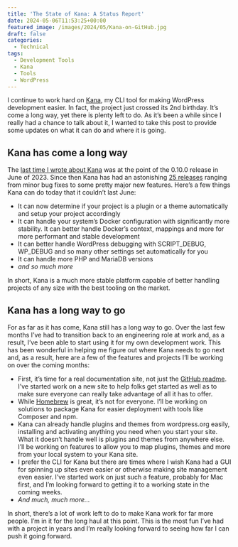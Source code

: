 ```yaml
---
title: 'The State of Kana: A Status Report'
date: 2024-05-06T11:53:25+00:00
featured_image: /images/2024/05/Kana-on-GitHub.jpg
draft: false
categories:
  - Technical
tags:
  - Development Tools
  - Kana
  - Tools
  - WordPress
---
```


I continue to work hard on [Kana][1], my CLI tool for making WordPress development easier. In fact, the project just crossed its 2nd birthday. It’s come a long way, yet there is plenty left to do. As it’s been a while since I really had a chance to talk about it, I wanted to take this post to provide some updates on what it can do and where it is going.

## Kana has come a long way

The [last time I wrote about Kana][2] was at the point of the 0.10.0 release in June of 2023. Since then Kana has had an astonishing [25 releases][3] ranging from minor bug fixes to some pretty major new features. Here’s a few things Kana can do today that it couldn’t last June:

* It can now determine if your project is a plugin or a theme automatically and setup your project accordingly
* It can handle your system’s Docker configuration with significantly more stability. It can better handle Docker’s context, mappings and more for more performant and stable development
* It can better handle WordPress debugging with SCRIPT_DEBUG, WP_DEBUG and so many other settings set automatically for you
* It can handle more PHP and MariaDB versions
* *and so much more*

In short, Kana is a much more stable platform capable of better handling projects of any size with the best tooling on the market.

## Kana has a long way to go

For as far as it has come, Kana still has a long way to go. Over the last few months I’ve had to transition back to an engineering role at work and, as a result, I’ve been able to start using it for my own development work. This has been wonderful in helping me figure out where Kana needs to go next and, as a result, here are a few of the features and projects I’ll be working on over the coming months:

* First, it’s time for a real documentation site, not just the [GitHub readme](https://github.com/ChrisWiegman/kana/blob/main/README.md). I’ve started work on a new site to help folks get started as well as to make sure everyone can really take advantage of all it has to offer.
* While [Homebrew](https://brew.sh) is great, it’s not for everyone. I’ll be working on solutions to package Kana for easier deployment with tools like Composer and npm.
* Kana can already handle plugins and themes from wordpress.org easily, installing and activating anything you need when you start your site. What it doesn’t handle well is plugins and themes from anywhere else. I’ll be working on features to allow you to map plugins, themes and more from your local system to your Kana site.
 * I prefer the CLI for Kana but there are times where I wish Kana had a GUI for spinning up sites even easier or otherwise making site management even easier. I’ve started work on just such a feature, probably for Mac first, and I’m looking forward to getting it to a working state in the coming weeks.
* *And much, much more…*

In short, there’s a lot of work left to do to make Kana work for far more people. I’m in it for the long haul at this point. This is the most fun I’ve had with a project in years and I’m really looking forward to seeing how far I can push it going forward.

 [1]: https://github.com/ChrisWiegman/kana
 [2]: /2023/06/kana-0-10-0-is-live/
 [3]: https://github.com/ChrisWiegman/kana/releases